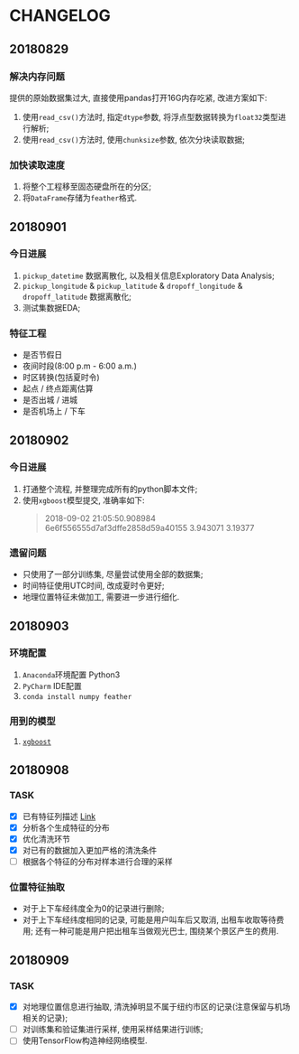 # CHANGELOG

## 20180829

### 解决内存问题

提供的原始数据集过大, 直接使用pandas打开16G内存吃紧, 改进方案如下:
1. 使用`read_csv()`方法时, 指定`dtype`参数, 将浮点型数据转换为`float32`类型进行解析;
2. 使用`read_csv()`方法时, 使用`chunksize`参数, 依次分块读取数据;

### 加快读取速度

1. 将整个工程移至固态硬盘所在的分区;
2. 将`DataFrame`存储为`feather`格式.

## 20180901

### 今日进展

1. `pickup_datetime` 数据离散化, 以及相关信息Exploratory Data Analysis;
2. `pickup_longitude` & `pickup_latitude` & `dropoff_longitude` & `dropoff_latitude` 数据离散化;
3. 测试集数据EDA;

### 特征工程

- 是否节假日
- 夜间时段(8:00 p.m - 6:00 a.m.)
- 时区转换(包括夏时令)
- 起点 / 终点距离估算
- 是否出城 / 进城
- 是否机场上 / 下车

## 20180902

### 今日进展

1. 打通整个流程, 并整理完成所有的python脚本文件;
2. 使用`xgboost`模型提交, 准确率如下:
   > 2018-09-02 21:05:50.908984	6e6f556555d7af3dffe2858d59a40155	3.943071	3.19377

### 遗留问题

- 只使用了一部分训练集, 尽量尝试使用全部的数据集;
- 时间特征使用UTC时间, 改成夏时令更好;
- 地理位置特征未做加工, 需要进一步进行细化.

## 20180903

### 环境配置

1. `Anaconda`环境配置 Python3
2. `PyCharm` IDE配置
3. `conda install numpy feather`

### 用到的模型

1. [`xgboost`](http://dl.acm.org/citation.cfm?doid=2939672.2939785)

## 20180908

### TASK

- [x] 已有特征列描述 [Link](FEATURE-COLUMNS.md)
- [x] 分析各个生成特征的分布
- [x] 优化清洗环节
- [x] 对已有的数据加入更加严格的清洗条件
- [ ] 根据各个特征的分布对样本进行合理的采样

### 位置特征抽取

- 对于上下车经纬度全为0的记录进行删除;
- 对于上下车经纬度相同的记录, 可能是用户叫车后又取消, 出租车收取等待费用; 还有一种可能是用户把出租车当做观光巴士, 围绕某个景区产生的费用.

## 20180909

### TASK

- [x] 对地理位置信息进行抽取, 清洗掉明显不属于纽约市区的记录(注意保留与机场相关的记录);
- [ ] 对训练集和验证集进行采样, 使用采样结果进行训练;
- [ ] 使用TensorFlow构造神经网络模型.
